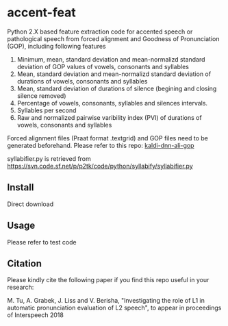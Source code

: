 # accent-feat
Python 2.X based feature extraction code for accented speech or pathological speech from forced alignment and Goodness of Pronunciation (GOP), including following features
1. Minimum, mean, standard deviation and mean-normalizd standard deviation of GOP values of vowels, consonants and syllables
2. Mean, standard deviation and mean-normalizd standard deviation of durations of vowels, consonants and syllables
3. Mean, standard deviation of durations of silence (begining and closing silence removed)
4. Percentage of vowels, consonants, syllables and silences intervals.
5. Syllables per second
6. Raw and normalized pairwise varibility index (PVI) of durations of vowels, consonants and syllables

Forced alignment files (Praat format .textgrid) and GOP files need to be generated beforehand. Please refer to this repo: [kaldi-dnn-ali-gop](https://github.com/tbright17/kaldi-dnn-ali-gop)

syllabifier.py is retrieved from https://svn.code.sf.net/p/p2tk/code/python/syllabify/syllabifier.py

## Install
Direct download

## Usage
Please refer to test code

## Citation

Please kindly cite the following paper if you find this repo useful in your research:

M. Tu, A. Grabek, J. Liss and V. Berisha, "Investigating the role of L1 in automatic pronunciation evaluation of L2 speech", to appear in proceedings of Interspeech 2018
